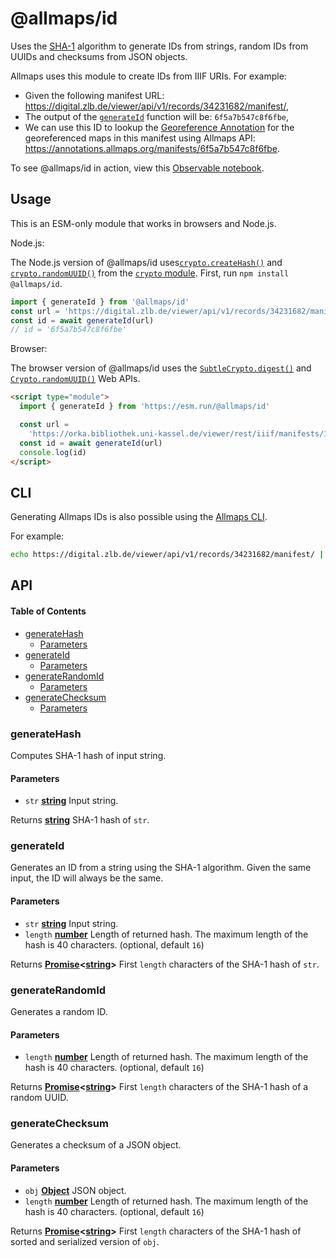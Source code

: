 # @allmaps/id

Uses the [SHA-1](https://en.wikipedia.org/wiki/SHA-1) algorithm to generate IDs from strings, random IDs from UUIDs and checksums from JSON objects.

Allmaps uses this module to create IDs from IIIF URIs. For example:

*   Given the following manifest URL: https://digital.zlb.de/viewer/api/v1/records/34231682/manifest/,
*   The output of the [`generateId`](#generateid) function will be: `6f5a7b547c8f6fbe`,
*   We can use this ID to lookup the [Georeference Annotation](https://iiif.io/api/extension/georef/) for the georeferenced maps in this manifest using Allmaps API:
    https://annotations.allmaps.org/manifests/6f5a7b547c8f6fbe.

To see @allmaps/id in action, view this [Observable notebook](https://observablehq.com/@allmaps/the-allmaps-id-module).

## Usage

This is an ESM-only module that works in browsers and Node.js.

Node.js:

The Node.js version of @allmaps/id uses[`crypto.createHash()`](https://nodejs.org/api/crypto.html#cryptocreatehashalgorithm-options) and [`crypto.randomUUID()`](https://nodejs.org/api/crypto.html#cryptorandomuuidoptions) from the [`crypto` module](https://nodejs.org/api/crypto.html). First, run `npm install @allmaps/id`.

```js
import { generateId } from '@allmaps/id'
const url = 'https://digital.zlb.de/viewer/api/v1/records/34231682/manifest/'
const id = await generateId(url)
// id = '6f5a7b547c8f6fbe'
```

Browser:

The browser version of @allmaps/id uses the [`SubtleCrypto.digest()`](https://developer.mozilla.org/en-US/docs/Web/API/SubtleCrypto/digest) and [`Crypto.randomUUID()`](https://developer.mozilla.org/en-US/docs/Web/API/Crypto/randomUUID) Web APIs.

```html
<script type="module">
  import { generateId } from 'https://esm.run/@allmaps/id'

  const url =
    'https://orka.bibliothek.uni-kassel.de/viewer/rest/iiif/manifests/1535113582549/manifest/'
  const id = await generateId(url)
  console.log(id)
</script>
```

## CLI

Generating Allmaps IDs is also possible using the [Allmaps CLI](https://github.com/allmaps/allmaps/tree/main/apps/cli).

For example:

```sh
echo https://digital.zlb.de/viewer/api/v1/records/34231682/manifest/ | allmaps id
```

## API

<!-- Generated by documentation.js. Update this documentation by updating the source code. -->

#### Table of Contents

*   [generateHash](#generatehash)
    *   [Parameters](#parameters)
*   [generateId](#generateid)
    *   [Parameters](#parameters-1)
*   [generateRandomId](#generaterandomid)
    *   [Parameters](#parameters-2)
*   [generateChecksum](#generatechecksum)
    *   [Parameters](#parameters-3)

### generateHash

Computes SHA-1 hash of input string.

#### Parameters

*   `str` **[string](https://developer.mozilla.org/docs/Web/JavaScript/Reference/Global_Objects/String)** Input string.

Returns **[string](https://developer.mozilla.org/docs/Web/JavaScript/Reference/Global_Objects/String)** SHA-1 hash of `str`.

### generateId

Generates an ID from a string using the SHA-1 algorithm. Given the same input, the ID will always be the same.

#### Parameters

*   `str` **[string](https://developer.mozilla.org/docs/Web/JavaScript/Reference/Global_Objects/String)** Input string.
*   `length` **[number](https://developer.mozilla.org/docs/Web/JavaScript/Reference/Global_Objects/Number)** Length of returned hash.  The maximum length of the hash is 40 characters. (optional, default `16`)

Returns **[Promise](https://developer.mozilla.org/docs/Web/JavaScript/Reference/Global_Objects/Promise)<[string](https://developer.mozilla.org/docs/Web/JavaScript/Reference/Global_Objects/String)>** First `length` characters of the SHA-1 hash of `str`.

### generateRandomId

Generates a random ID.

#### Parameters

*   `length` **[number](https://developer.mozilla.org/docs/Web/JavaScript/Reference/Global_Objects/Number)** Length of returned hash. The maximum length of the hash is 40 characters. (optional, default `16`)

Returns **[Promise](https://developer.mozilla.org/docs/Web/JavaScript/Reference/Global_Objects/Promise)<[string](https://developer.mozilla.org/docs/Web/JavaScript/Reference/Global_Objects/String)>** First `length` characters of the SHA-1 hash of a random UUID.

### generateChecksum

Generates a checksum of a JSON object.

#### Parameters

*   `obj` **[Object](https://developer.mozilla.org/docs/Web/JavaScript/Reference/Global_Objects/Object)** JSON object.
*   `length` **[number](https://developer.mozilla.org/docs/Web/JavaScript/Reference/Global_Objects/Number)** Length of returned hash. The maximum length of the hash is 40 characters. (optional, default `16`)

Returns **[Promise](https://developer.mozilla.org/docs/Web/JavaScript/Reference/Global_Objects/Promise)<[string](https://developer.mozilla.org/docs/Web/JavaScript/Reference/Global_Objects/String)>** First `length` characters of the SHA-1 hash of sorted and serialized version of `obj`.
